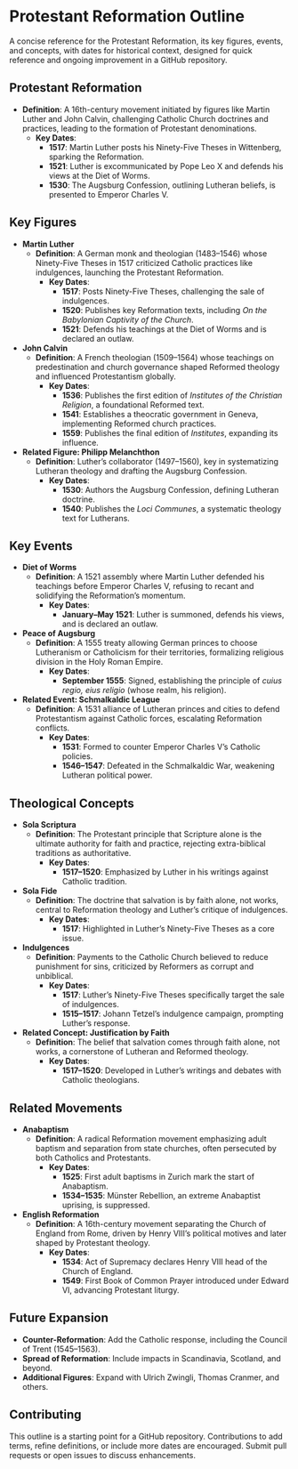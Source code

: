 # Protestant Reformation Outline

A concise reference for the Protestant Reformation, its key figures, events, and concepts, with dates for historical context, designed for quick reference and ongoing improvement in a GitHub repository.

## Protestant Reformation
- **Definition**: A 16th-century movement initiated by figures like Martin Luther and John Calvin, challenging Catholic Church doctrines and practices, leading to the formation of Protestant denominations.
  - **Key Dates**:
    - **1517**: Martin Luther posts his Ninety-Five Theses in Wittenberg, sparking the Reformation.
    - **1521**: Luther is excommunicated by Pope Leo X and defends his views at the Diet of Worms.
    - **1530**: The Augsburg Confession, outlining Lutheran beliefs, is presented to Emperor Charles V.

## Key Figures
- **Martin Luther**
  - **Definition**: A German monk and theologian (1483–1546) whose Ninety-Five Theses in 1517 criticized Catholic practices like indulgences, launching the Protestant Reformation.
    - **Key Dates**:
      - **1517**: Posts Ninety-Five Theses, challenging the sale of indulgences.
      - **1520**: Publishes key Reformation texts, including *On the Babylonian Captivity of the Church*.
      - **1521**: Defends his teachings at the Diet of Worms and is declared an outlaw.
- **John Calvin**
  - **Definition**: A French theologian (1509–1564) whose teachings on predestination and church governance shaped Reformed theology and influenced Protestantism globally.
    - **Key Dates**:
      - **1536**: Publishes the first edition of *Institutes of the Christian Religion*, a foundational Reformed text.
      - **1541**: Establishes a theocratic government in Geneva, implementing Reformed church practices.
      - **1559**: Publishes the final edition of *Institutes*, expanding its influence.
- **Related Figure: Philipp Melanchthon**
  - **Definition**: Luther’s collaborator (1497–1560), key in systematizing Lutheran theology and drafting the Augsburg Confession.
    - **Key Dates**:
      - **1530**: Authors the Augsburg Confession, defining Lutheran doctrine.
      - **1540**: Publishes the *Loci Communes*, a systematic theology text for Lutherans.

## Key Events
- **Diet of Worms**
  - **Definition**: A 1521 assembly where Martin Luther defended his teachings before Emperor Charles V, refusing to recant and solidifying the Reformation’s momentum.
    - **Key Dates**:
      - **January–May 1521**: Luther is summoned, defends his views, and is declared an outlaw.
- **Peace of Augsburg**
  - **Definition**: A 1555 treaty allowing German princes to choose Lutheranism or Catholicism for their territories, formalizing religious division in the Holy Roman Empire.
    - **Key Dates**:
      - **September 1555**: Signed, establishing the principle of *cuius regio, eius religio* (whose realm, his religion).
- **Related Event: Schmalkaldic League**
  - **Definition**: A 1531 alliance of Lutheran princes and cities to defend Protestantism against Catholic forces, escalating Reformation conflicts.
    - **Key Dates**:
      - **1531**: Formed to counter Emperor Charles V’s Catholic policies.
      - **1546–1547**: Defeated in the Schmalkaldic War, weakening Lutheran political power.

## Theological Concepts
- **Sola Scriptura**
  - **Definition**: The Protestant principle that Scripture alone is the ultimate authority for faith and practice, rejecting extra-biblical traditions as authoritative.
    - **Key Dates**:
      - **1517–1520**: Emphasized by Luther in his writings against Catholic tradition.
- **Sola Fide**
  - **Definition**: The doctrine that salvation is by faith alone, not works, central to Reformation theology and Luther’s critique of indulgences.
    - **Key Dates**:
      - **1517**: Highlighted in Luther’s Ninety-Five Theses as a core issue.
- **Indulgences**
  - **Definition**: Payments to the Catholic Church believed to reduce punishment for sins, criticized by Reformers as corrupt and unbiblical.
    - **Key Dates**:
      - **1517**: Luther’s Ninety-Five Theses specifically target the sale of indulgences.
      - **1515–1517**: Johann Tetzel’s indulgence campaign, prompting Luther’s response.
- **Related Concept: Justification by Faith**
  - **Definition**: The belief that salvation comes through faith alone, not works, a cornerstone of Lutheran and Reformed theology.
    - **Key Dates**:
      - **1517–1520**: Developed in Luther’s writings and debates with Catholic theologians.

## Related Movements
- **Anabaptism**
  - **Definition**: A radical Reformation movement emphasizing adult baptism and separation from state churches, often persecuted by both Catholics and Protestants.
    - **Key Dates**:
      - **1525**: First adult baptisms in Zurich mark the start of Anabaptism.
      - **1534–1535**: Münster Rebellion, an extreme Anabaptist uprising, is suppressed.
- **English Reformation**
  - **Definition**: A 16th-century movement separating the Church of England from Rome, driven by Henry VIII’s political motives and later shaped by Protestant theology.
    - **Key Dates**:
      - **1534**: Act of Supremacy declares Henry VIII head of the Church of England.
      - **1549**: First Book of Common Prayer introduced under Edward VI, advancing Protestant liturgy.

## Future Expansion
- **Counter-Reformation**: Add the Catholic response, including the Council of Trent (1545–1563).
- **Spread of Reformation**: Include impacts in Scandinavia, Scotland, and beyond.
- **Additional Figures**: Expand with Ulrich Zwingli, Thomas Cranmer, and others.

## Contributing
This outline is a starting point for a GitHub repository. Contributions to add terms, refine definitions, or include more dates are encouraged. Submit pull requests or open issues to discuss enhancements.
